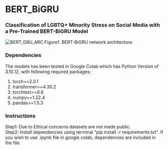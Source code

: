 # BERT_BiGRU

### Classification of LGBTQ+ Minority Stress on Social Media with a Pre-Trained BERT-BiGRU Model

![BERT_GRU_ARC](https://github.com/chapagaisa/BERT_BiGRU/assets/46834070/abc6a851-d8aa-4634-99c8-2ccef78fb8b2)
Figure1. BERT-BiGRU network architecture.

### Dependencies
The models has been tested in Google Colab which has Python Version of 3.10.12, with following required packages: <br>
1. torch==2.0.1
2. transformer==4.30.2
3. torchtext==0.6
4. numpy==1.22.4 
5. pandas==1.5.3 


### Instructions
Step1: Due to Ethical concerns datasets are not made public. <br>
Step2: Install dependencies using terminal "pip install -r requirements.txt". If you wish to use .ipynb file in google colab, dependencies are included in the file. <br>
